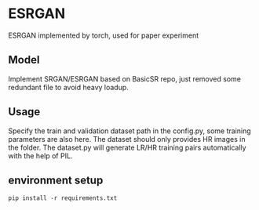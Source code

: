 # ESRGAN
ESRGAN implemented by torch, used for paper experiment

## Model
Implement SRGAN/ESRGAN based on BasicSR repo, just removed some redundant file to avoid heavy loadup.

## Usage
Specify the train and validation dataset path in the config.py, some training parameters are also here.
The dataset should only provides HR images in the folder. The dataset.py will generate LR/HR training pairs automatically with the help of PIL.

## environment setup
```shell
pip install -r requirements.txt
```
